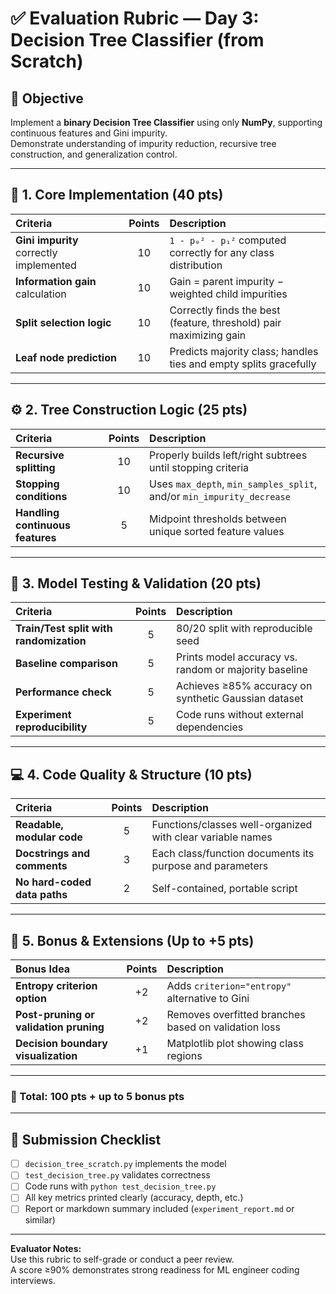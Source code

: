 # ✅ Evaluation Rubric — Day 3: Decision Tree Classifier (from Scratch)

## 🎯 Objective
Implement a **binary Decision Tree Classifier** using only **NumPy**, supporting continuous features and Gini impurity.  
Demonstrate understanding of impurity reduction, recursive tree construction, and generalization control.

---

## 🧩 1. Core Implementation (40 pts)

| Criteria | Points | Description |
|:--|:--:|:--|
| **Gini impurity** correctly implemented | 10 | `1 - p₀² - p₁²` computed correctly for any class distribution |
| **Information gain** calculation | 10 | Gain = parent impurity − weighted child impurities |
| **Split selection logic** | 10 | Correctly finds the best (feature, threshold) pair maximizing gain |
| **Leaf node prediction** | 10 | Predicts majority class; handles ties and empty splits gracefully |

---

## ⚙️ 2. Tree Construction Logic (25 pts)

| Criteria | Points | Description |
|:--|:--:|:--|
| **Recursive splitting** | 10 | Properly builds left/right subtrees until stopping criteria |
| **Stopping conditions** | 10 | Uses `max_depth`, `min_samples_split`, and/or `min_impurity_decrease` |
| **Handling continuous features** | 5 | Midpoint thresholds between unique sorted feature values |

---

## 🧠 3. Model Testing & Validation (20 pts)

| Criteria | Points | Description |
|:--|:--:|:--|
| **Train/Test split with randomization** | 5 | 80/20 split with reproducible seed |
| **Baseline comparison** | 5 | Prints model accuracy vs. random or majority baseline |
| **Performance check** | 5 | Achieves ≥85% accuracy on synthetic Gaussian dataset |
| **Experiment reproducibility** | 5 | Code runs without external dependencies |

---

## 💻 4. Code Quality & Structure (10 pts)

| Criteria | Points | Description |
|:--|:--:|:--|
| **Readable, modular code** | 5 | Functions/classes well-organized with clear variable names |
| **Docstrings and comments** | 3 | Each class/function documents its purpose and parameters |
| **No hard-coded data paths** | 2 | Self-contained, portable script |

---

## 🎨 5. Bonus & Extensions (Up to +5 pts)

| Bonus Idea | Points | Description |
|:--|:--:|:--|
| **Entropy criterion option** | +2 | Adds `criterion="entropy"` alternative to Gini |
| **Post-pruning or validation pruning** | +2 | Removes overfitted branches based on validation loss |
| **Decision boundary visualization** | +1 | Matplotlib plot showing class regions |

---

### 💯 Total: **100 pts + up to 5 bonus pts**

---

## 🧾 Submission Checklist
- [ ] `decision_tree_scratch.py` implements the model  
- [ ] `test_decision_tree.py` validates correctness  
- [ ] Code runs with `python test_decision_tree.py`  
- [ ] All key metrics printed clearly (accuracy, depth, etc.)  
- [ ] Report or markdown summary included (`experiment_report.md` or similar)

---

**Evaluator Notes:**  
Use this rubric to self-grade or conduct a peer review.  
A score ≥90% demonstrates strong readiness for ML engineer coding interviews.

